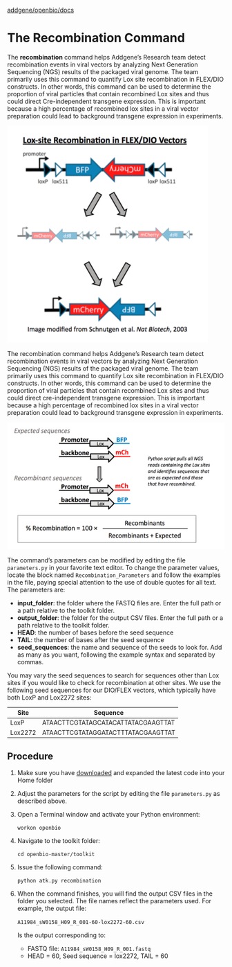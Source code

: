[addgene/openbio/docs](https://addgene.github.io/openbio)
# The Recombination Command
The __recombination__ command helps Addgene’s Research team detect recombination events in viral vectors by analyzing Next Generation Sequencing (NGS) results of the packaged viral genome. The team primarily uses this command to quantify Lox site recombination in FLEX/DIO constructs. In other words, this command can be used to determine the proportion of viral particles that contain recombined Lox sites and thus could direct Cre-independent transgene expression. This is important because a high percentage of recombined lox sites in a viral vector preparation could lead to background transgene expression in experiments.

![Lox-site Recombination in FLEX/DIO Vectors](recombination-1.png)

The recombination command helps Addgene’s Research team detect recombination events in viral vectors by analyzing Next Generation Sequencing (NGS) results of the packaged viral genome. The team primarily uses this command to quantify Lox site recombination in FLEX/DIO constructs. In other words, this command can be used to determine the proportion of viral particles that contain recombined Lox sites and thus could direct cre-independent transgene expression. This is important because a high percentage of recombined lox sites in a viral vector preparation could lead to background transgene expression in experiments.

![Recombination detection](recombination-2.png)

The command’s parameters can be modified by editing the file `parameters.py` in your favorite text editor.
To change the parameter values, locate the block named `Recombination_Parameters` and follow the examples in the file, paying special attention to the use of double quotes for all text. The parameters are:
* __input_folder__: the folder where the FASTQ files are. Enter the full path or a path relative to the toolkit folder.
* __output_folder__: the folder for the output CSV files. Enter the full path or a path relative to the toolkit folder.
* __HEAD__: the number of bases before the seed sequence
* __TAIL__: the number of bases after the seed sequence
* __seed_sequences__: the name and sequence of the seeds to look for. Add as many as you want, following the example syntax and separated by commas.

You may vary the seed sequences to search for sequences other than Lox sites if you would like to check for recombination at other sites. We use the following seed sequences for our DIO/FLEX vectors, which typically have both LoxP and Lox2272 sites:

Site | Sequence
---- | --------
LoxP | ATAACTTCGTATAGCATACATTATACGAAGTTAT
Lox2272 | ATAACTTCGTATAGGATACTTTATACGAAGTTAT


## Procedure
1. Make sure you have [downloaded](https://github.com/addgene/openbio/archive/master.zip) and expanded the latest code into your Home folder
1. Adjust the parameters for the script by editing the file `parameters.py` as described above.
1. Open a Terminal window and activate your Python environment:
    ```
    workon openbio
    ```
1. Navigate to the toolkit folder:
    ```
    cd openbio-master/toolkit
    ```
1. Issue the following command:
    ```
    python atk.py recombination
    ```
1. When the command finishes, you will find the output CSV files in the folder you selected. The file names reflect the parameters used. For example, the output file:

    `A11984_sW0158_H09_R_001-60-lox2272-60.csv`

    Is the output corresponding to:

    * FASTQ file: `A11984_sW0158_H09_R_001.fastq`
    * HEAD = 60, Seed sequence = lox2272, TAIL = 60
